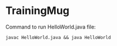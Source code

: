 # TrainingMug

Command to run HelloWorld.java file:

```javac HelloWorld.java && java HelloWorld```
